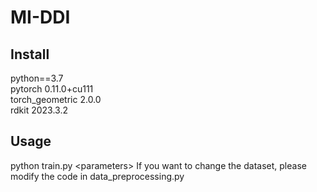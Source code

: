 # MI-DDI
## Install  
python==3.7  
pytorch 0.11.0+cu111  
torch_geometric 2.0.0  
rdkit 2023.3.2  
## Usage  
python train.py &lt;parameters&gt;
If you want to change the dataset, please modify the code in data_preprocessing.py
